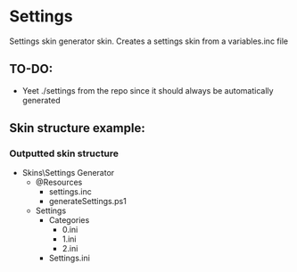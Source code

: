 # Settings

Settings skin generator skin. Creates a settings skin from a variables.inc file

## TO-DO:

* Yeet ./settings from the repo since it should always be automatically generated

## Skin structure example:

### Outputted skin structure

* Skins\Settings Generator
  * @Resources
    * settings.inc
    * generateSettings.ps1
  * Settings
    * Categories
      * 0.ini
      * 1.ini
      * 2.ini
    * Settings.ini


